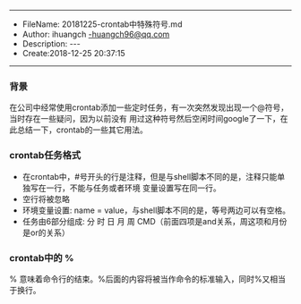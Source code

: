 ___
- FileName: 20181225-crontab中特殊符号.md
- Author: ihuangch -huangch96@qq.com
- Description: ---
- Create:2018-12-25 20:37:15
___

### 背景
在公司中经常使用crontab添加一些定时任务，有一次突然发现出现一个@符号，当时存在一些疑问，因为以前没有
用过这种符号然后空闲时间google了一下，在此总结一下，crontab的一些其它用法。

### crontab任务格式
- 在crontab中，#号开头的行是注释，但是与shell脚本不同的是，注释只能单独写在一行，不能与任务或者环境
变量设置写在同一行。
- 空行将被忽略
- 环境变量设置: name = value，与shell脚本不同的是，等号两边可以有空格。
- 任务由6部分组成: 分 时 日 月 周 CMD（前面四项是and关系，周这项和月份是or的关系）

### crontab中的 %
% 意味着命令行的结束。%后面的内容将被当作命令的标准输入，同时%又相当于换行。


